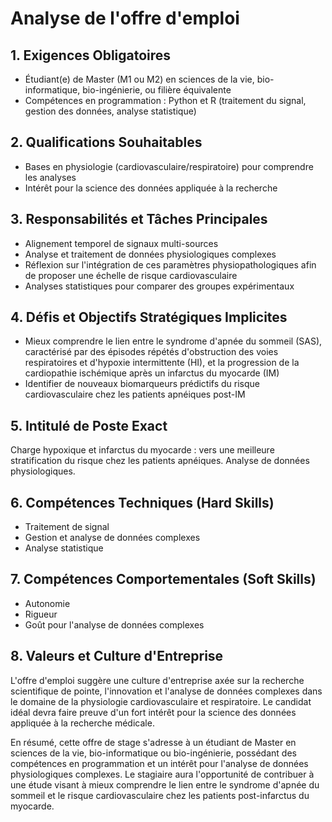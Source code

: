 # Analyse de l'offre d'emploi

## 1. Exigences Obligatoires
- Étudiant(e) de Master (M1 ou M2) en sciences de la vie, bio-informatique, bio-ingénierie, ou filière équivalente
- Compétences en programmation : Python et R (traitement du signal, gestion des données, analyse statistique)

## 2. Qualifications Souhaitables
- Bases en physiologie (cardiovasculaire/respiratoire) pour comprendre les analyses
- Intérêt pour la science des données appliquée à la recherche

## 3. Responsabilités et Tâches Principales
- Alignement temporel de signaux multi-sources
- Analyse et traitement de données physiologiques complexes
- Réflexion sur l'intégration de ces paramètres physiopathologiques afin de proposer une échelle de risque cardiovasculaire
- Analyses statistiques pour comparer des groupes expérimentaux

## 4. Défis et Objectifs Stratégiques Implicites
- Mieux comprendre le lien entre le syndrome d'apnée du sommeil (SAS), caractérisé par des épisodes répétés d'obstruction des voies respiratoires et d'hypoxie intermittente (HI), et la progression de la cardiopathie ischémique après un infarctus du myocarde (IM)
- Identifier de nouveaux biomarqueurs prédictifs du risque cardiovasculaire chez les patients apnéiques post-IM

## 5. Intitulé de Poste Exact
Charge hypoxique et infarctus du myocarde : vers une meilleure stratification du risque chez les patients apnéiques. Analyse de données physiologiques.

## 6. Compétences Techniques (Hard Skills)
- Traitement de signal
- Gestion et analyse de données complexes
- Analyse statistique

## 7. Compétences Comportementales (Soft Skills)
- Autonomie
- Rigueur
- Goût pour l'analyse de données complexes

## 8. Valeurs et Culture d'Entreprise
L'offre d'emploi suggère une culture d'entreprise axée sur la recherche scientifique de pointe, l'innovation et l'analyse de données complexes dans le domaine de la physiologie cardiovasculaire et respiratoire. Le candidat idéal devra faire preuve d'un fort intérêt pour la science des données appliquée à la recherche médicale.

En résumé, cette offre de stage s'adresse à un étudiant de Master en sciences de la vie, bio-informatique ou bio-ingénierie, possédant des compétences en programmation et un intérêt pour l'analyse de données physiologiques complexes. Le stagiaire aura l'opportunité de contribuer à une étude visant à mieux comprendre le lien entre le syndrome d'apnée du sommeil et le risque cardiovasculaire chez les patients post-infarctus du myocarde.